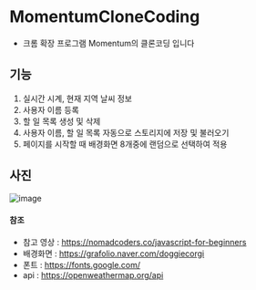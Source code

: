 # MomentumCloneCoding
- 크롬 확장 프로그램 Momentum의 클론코딩 입니다 

## 기능
1. 실시간 시계, 현재 지역 날씨 정보
2. 사용자 이름 등록
3. 할 일 목록 생성 및 삭제
4. 사용자 이름, 할 일 목록 자동으로 스토리지에 저장 및 불러오기
5. 페이지를 시작할 때 배경화면 8개중에 랜덤으로 선택하여 적용  

## 사진
![image](https://user-images.githubusercontent.com/78836615/111124102-7300bb00-85b3-11eb-883e-60bf50a46fae.png)


#### 참조
- 참고 영상 : https://nomadcoders.co/javascript-for-beginners
- 배경화면 : https://grafolio.naver.com/doggiecorgi
- 폰트 : https://fonts.google.com/
- api : https://openweathermap.org/api
